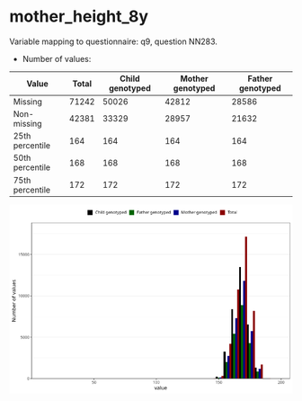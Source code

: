 # mother_height_8y
Variable mapping to questionnaire: q9, question NN283.
- Number of values:

| Value | Total | Child genotyped | Mother genotyped | Father genotyped |
| ----- | ----- | --------------- | ---------------- | ---------------- |
| Missing | 71242 | 50026 | 42812 | 28586 |
| Non-missing | 42381 | 33329 | 28957 | 21632 |
| 25th percentile | 164 | 164 | 164 | 164 |
| 50th percentile | 168 | 168 | 168 | 168 |
| 75th percentile | 172 | 172 | 172 | 172 |



![](mother_height_8y_n.png)



